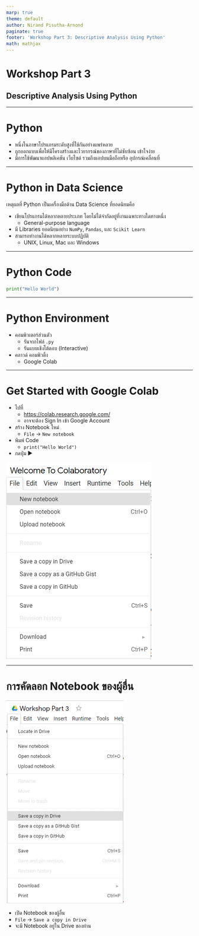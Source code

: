 ```yaml
---
marp: true
theme: default
author: Nirand Pisutha-Arnond
paginate: true
footer: 'Workshop Part 3: Descriptive Analysis Using Python'
math: mathjax
---
```


<style>
  @import url('https://fonts.googleapis.com/css2?family=Kanit:wght@300;400;700&display=swap');
    :root {
    font-family: Kanit;
}
div.colwrap {
  background-color: inherit;
  /* background-color: red; */
  color: inherit;
  width: 100%;
  height: 100%;
  position: relative;
}
/* div.colwrap div h1:first-child, div.colwrap div h2:first-child {
  margin-top: 0px !important;
} */
div.colwrap div.left {
  position: absolute;
  top: 0;
  bottom: 0;
  padding: 0px 0px 0px 0px;
}

div.colwrap div.right {
  position: absolute;
  top: 0;
  bottom: 0;
  padding: 0px 0px 0px 0px;
  /* display:flex;
  flex-direction: row;
  align-items: center; */
}

div.colwrap div.left {
/* background-color: green; */
  right: 53%;
  left: 0;
}
div.colwrap div.right {
  left: 50%;
  right: 0;
}
</style>

<!-- Slide Start -->

# Workshop Part 3

## Descriptive Analysis Using Python

---

# Python

- หนึ่งในภาษาโปรแกรมระดับสูงที่ใช้กันอย่างแพร่หลาย
- ถูกออกแบบเพื่อให้มีโครงสร้างและไวยากรณ์ของภาษาที่ไม่ซับซ้อน เข้าใจง่าย
- มีการใช้พัฒนาแอปพลิเคชัน เว็บไซต์ รวมถึงแอปบนมือถือหรือ อุปกรณ์เคลื่อนที่

---

# Python in Data Science

เหตุผลที่ Python เป็นเครื่องมือด้าน Data Science ที่ยอดนิยมคือ

- เขียนโปรแกรมได้หลากหลายประเภท โดยไม่ได้จำกัดอยู่ที่งานเฉพาะทางใดทางหนึ่ง
  - General-purpose language
- มี Libraries ยอดนิยมอย่าง `NumPy`, `Pandas`, และ `Scikit Learn`
- สามารถทำงานได้หลากหลายระบบปฏิบัติ
  - UNIX, Linux, Mac และ Windows

---

# Python Code

```python
print("Hello World")
```

---

# Python Environment

- คอมพิวเตอร์ส่วนตัว
  - รันจากไฟล์ `.py`
  - รันแบบเชิงโต้ตอบ (Interactive)
- คลาวด์ คอมพิวติ้ง
  - Google Colab

---

# Get Started with Google Colab

- ไปที่
  - https://colab.research.google.com/
  - อาจจะต้อง Sign In เข้า Google Account
- สร้าง Notebook ใหม่
  - `File` -> `New notebook`
- พิมพ์ Code
  - `print("Hello World")`
- กดปุ่ม ▶️

![bg contain right:40%](./img/C01.png)

---

# การคัดลอก Notebook ของผู้อื่น

![bg contain right:40%](./img/C02.png)

- เปิด Notebook ของผู้อื่น
- `File` -> `Save a copy in Drive`
- จะมี Notebook อยู่ใน Drive ของท่าน
